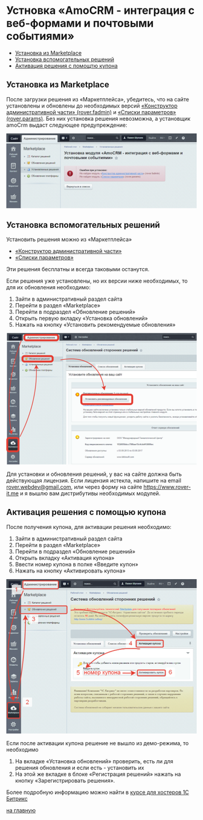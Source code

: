 # Устновка «AmoCRM - интеграция с веб-формами и почтовыми событиями»
* [Установка из Marketplace](#Установка-из-marketplace)
* [Установка вспомогательных решений](#Установка-вспомогательных-решений)
* [Активация решения с помощтю купона](#Активация-решения-с-помощтю-купона)

## Установка из Marketplace
После загрузки решения из «Маркетплейса», убедитесь, что на сайте установлены и обновлены до необходимых версий [«Конструктор административной части» (rover.fadmin)](https://github.com/pavelshulaev/fadmin) и [«Списки параметров» (rover.params)](https://github.com/pavelshulaev/params). Без них установка решения невозможна, а установщик amoCrm выдаст следующее предупреждение:

![Не установлены модули](./install/no-modules.png)

## Установка вспомогательных решений
Установить решения можно из «Маркетплейса»
* [«Конструктор административной части»](https://marketplace.1c-bitrix.ru/solutions/rover.fadmin/)
* [«Списки параметров»](https://marketplace.1c-bitrix.ru/solutions/rover.params/)

Эти решения бесплатны и всегда таковыми останутся.

Если решения уже установлены, но их версии ниже необходимых, то для их обновления необходимо:
1) Зайти в административный раздел сайта
2) Перейти в раздел «Marketplace»
3) Перейти в подраздел «Обновление решений»
4) Открыть первую вкладку «Установка обновлений»
5) Нажать на кнопку «Установить рекомендуемые обновления»

![Обновление решений](./install/update.png)

Для установки и обновления решений, у вас на сайте должна быть действующая лицензия. Если лицензия истекла, напишите на email rover.webdev@gmail.com, или через форму на сайте https://www.rover-it.me и я вышлю вам дистрибутивы необходимых модулей.

## Активация решения с помощью купона
После получения купона, для активации решения необходимо:
1) Зайти в административный раздел сайта
2) Перейти в раздел «Marketplace»
3) Перейти в подраздел «Обновление решений»
4) Открыть вкладку «Активация купона»
5) Ввести номер купона в полке «Введите купон»
6) Нажать на кнопку «Активировать купона»

![Активация](./install/activate-1.png)

Если после активации купона решение не вышло из демо-режима, то необходимо 
1) На вкладке «Установка обновлений» проверить, есть ли для решения обновления и если есть - установить их
2) На этой же вкладке в блоке «Регистрация решений» нажать на кнопку «Зарегистрировать решения». 

Более подробную информацию можно найти в [курсе для хостеров 1С Битрикс](https://dev.1c-bitrix.ru/learning/course/?COURSE_ID=32&LESSON_ID=3182)

[на главную](./README.MD)